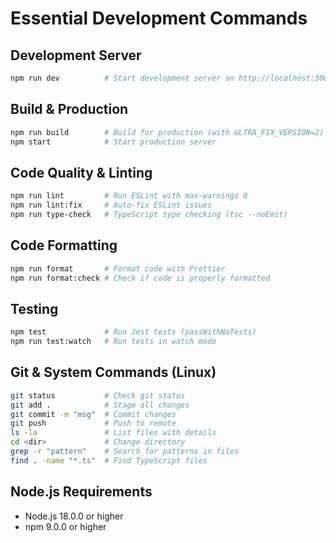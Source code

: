 # Essential Development Commands

## Development Server
```bash
npm run dev          # Start development server on http://localhost:3000
```

## Build & Production
```bash
npm run build        # Build for production (with ULTRA_FIX_VERSION=2)
npm start            # Start production server
```

## Code Quality & Linting
```bash
npm run lint         # Run ESLint with max-warnings 0
npm run lint:fix     # Auto-fix ESLint issues
npm run type-check   # TypeScript type checking (tsc --noEmit)
```

## Code Formatting
```bash
npm run format       # Format code with Prettier
npm run format:check # Check if code is properly formatted
```

## Testing
```bash
npm test             # Run Jest tests (passWithNoTests)
npm run test:watch   # Run tests in watch mode
```

## Git & System Commands (Linux)
```bash
git status           # Check git status
git add .            # Stage all changes
git commit -m "msg"  # Commit changes
git push             # Push to remote
ls -la               # List files with details
cd <dir>             # Change directory
grep -r "pattern"    # Search for patterns in files
find . -name "*.ts"  # Find TypeScript files
```

## Node.js Requirements
- Node.js 18.0.0 or higher
- npm 9.0.0 or higher